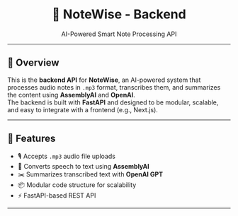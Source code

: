 <h1 align="center">🧠 NoteWise - Backend</h1>
<p align="center">AI-Powered Smart Note Processing API </p>


---

## 🚀 Overview

This is the **backend API** for **NoteWise**, an AI-powered system that processes audio notes in `.mp3` format, transcribes them, and summarizes the content using **AssemblyAI** and **OpenAI**.  
The backend is built with **FastAPI** and designed to be modular, scalable, and easy to integrate with a frontend (e.g., Next.js).

---

## 🎯 Features

- 🎙️ Accepts `.mp3` audio file uploads
- 📝 Converts speech to text using **AssemblyAI**
- ✂️ Summarizes transcribed text with **OpenAI GPT**
- 📦 Modular code structure for scalability
- ⚡ FastAPI-based REST API

---


